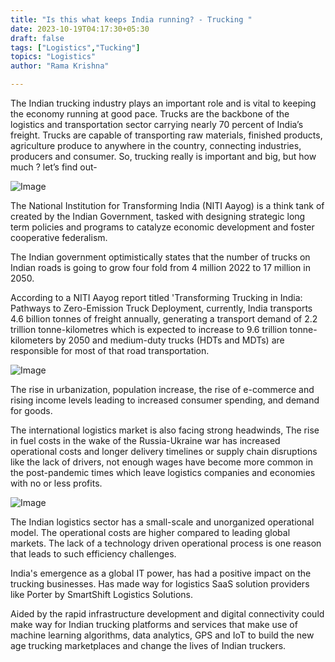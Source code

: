 ```yaml
---
title: "Is this what keeps India running? - Trucking "
date: 2023-10-19T04:17:30+05:30
draft: false
tags: ["Logistics","Tucking"]
topics: "Logistics"
author: "Rama Krishna"

---
```

 <link rel="stylesheet" href="/custom.css">

The Indian trucking industry plays an important role and is vital to keeping the economy running at good pace. Trucks are the backbone of the logistics and transportation sector carrying nearly 70 percent of India’s freight. Trucks are capable of transporting raw materials, finished products, agriculture produce to anywhere in the country, connecting industries, producers and consumer. So, trucking really is important and big, but how much ? let’s find out-

<img src="/img/blog/truck.jpg" alt="Image" class="center">

The National Institution for Transforming India (NITI Aayog) is a think tank of created by the Indian Government, tasked with designing strategic long term policies and programs to catalyze economic development and foster cooperative federalism. 

The Indian government optimistically states that the number of trucks on Indian roads is going to grow four fold from 4 million 2022 to 17 million in 2050. 

According to a NITI Aayog report titled 'Transforming Trucking in India: Pathways to Zero-Emission Truck Deployment, currently, India transports 4.6 billion tonnes of freight annually, generating a transport demand of 2.2 trillion tonne-kilometres which is expected to increase to 9.6 trillion tonne-kilometers by 2050 and medium-duty trucks (HDTs and MDTs) are responsible for most of that road transportation.

<img src="/img/blog/niti.jpg" alt="Image" class="center">

The rise in urbanization, population increase, the rise of e-commerce and rising income levels leading to increased consumer spending, and demand for goods. 

The international logistics market is also facing strong headwinds, The rise in fuel costs in the wake of the Russia-Ukraine war has increased operational costs and longer delivery timelines or supply chain disruptions like the lack of drivers, not enough wages have become more common in the post-pandemic times which leave logistics companies and economies with no or less profits.

<img src="/img/blog/international.jpg" alt="Image" class="center">

The Indian logistics sector has a small-scale and unorganized operational model. The operational costs are higher compared to leading global markets. The lack of a technology driven operational process is one reason that leads to such efficiency challenges.  

India's emergence as a global IT power, has had a positive impact on the trucking businesses. Has made way for logistics SaaS solution providers like Porter by SmartShift Logistics Solutions. 

Aided by the rapid infrastructure development and digital connectivity could make way for  Indian trucking platforms and services that make use of machine learning algorithms, data analytics, GPS and IoT to build the new age trucking marketplaces and change the lives of Indian truckers.